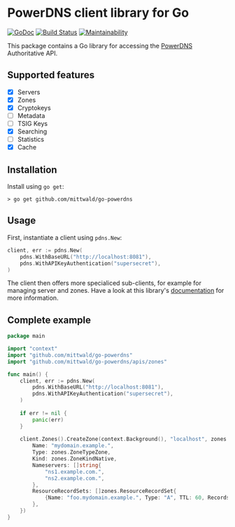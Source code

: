 # PowerDNS client library for Go

[![GoDoc](https://godoc.org/github.com/mittwald/go-powerdns?status.svg)](https://godoc.org/github.com/mittwald/go-powerdns)
[![Build Status](https://travis-ci.org/mittwald/go-powerdns.svg?branch=master)](https://travis-ci.org/mittwald/go-powerdns)
[![Maintainability](https://api.codeclimate.com/v1/badges/aa54a869f5ff56477a2a/maintainability)](https://codeclimate.com/github/mittwald/go-powerdns/maintainability)

This package contains a Go library for accessing the [PowerDNS][powerdns] Authoritative API.

## Supported features

- [x] Servers
- [x] Zones
- [x] Cryptokeys
- [ ] Metadata
- [ ] TSIG Keys
- [x] Searching
- [ ] Statistics
- [x] Cache

## Installation

Install using `go get`:

```console
> go get github.com/mittwald/go-powerdns
```

## Usage

First, instantiate a client using `pdns.New`:

```go
client, err := pdns.New(
    pdns.WithBaseURL("http://localhost:8081"),
    pdns.WithAPIKeyAuthentication("supersecret"),
)
```

The client then offers more specialiced sub-clients, for example for managing server and zones.
Have a look at this library's [documentation][godoc] for more information.

## Complete example

```go
package main

import "context"
import "github.com/mittwald/go-powerdns"
import "github.com/mittwald/go-powerdns/apis/zones"

func main() {
    client, err := pdns.New(
        pdns.WithBaseURL("http://localhost:8081"),
        pdns.WithAPIKeyAuthentication("supersecret"),
    )
	
    if err != nil {
    	panic(err)
    }
    
    client.Zones().CreateZone(context.Background(), "localhost", zones.Zone{
        Name: "mydomain.example.",
        Type: zones.ZoneTypeZone,
        Kind: zones.ZoneKindNative,
        Nameservers: []string{
            "ns1.example.com.",
            "ns2.example.com.",
        },
        ResourceRecordSets: []zones.ResourceRecordSet{
            {Name: "foo.mydomain.example.", Type: "A", TTL: 60, Records: []zones.Record{{Content: "127.0.0.1"}}},
        },
    })
}
```

[powerdns]: https://github.com/PowerDNS/pdns
[godoc]: https://godoc.org/github.com/mittwald/go-powerdns
